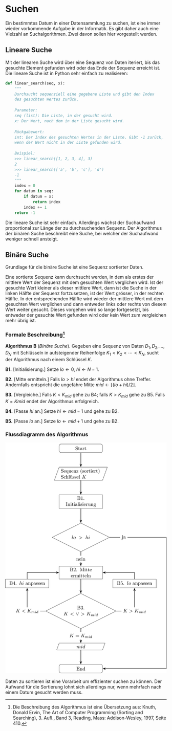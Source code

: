 # Suchen

Ein bestimmtes Datum in einer Datensammlung zu suchen, ist eine immer
wieder vorkommende Aufgabe in der Informatik. Es gibt daher auch eine
Vielzahl an Suchalgorithmen. Zwei davon sollen hier vorgestellt werden.

## Lineare Suche

Mit der linearen Suche wird über eine Sequenz von Daten iteriert, bis
das gesuchte Element gefunden wird oder das Ende der Sequenz erreicht
ist. Die lineare Suche ist in Python sehr einfach zu realisieren:

```Python
def linear_search(seq, x):
    """
    Durchsucht sequenziell eine gegebene Liste und gibt den Index
    des gesuchten Wertes zurück.

    Parameter:
    seq (list): Die Liste, in der gesucht wird.
    x: Der Wert, nach dem in der Liste gesucht wird.

    Rückgabewert:
    int: Der Index des gesuchten Wertes in der Liste. Gibt -1 zurück, 
    wenn der Wert nicht in der Liste gefunden wird.

    Beispiel:
    >>> linear_search([1, 2, 3, 4], 3)
    2
    >>> linear_search(['a', 'b', 'c'], 'd')
    -1
    """
    index = 0
    for datum in seq:
        if datum = x:
            return index
        index += 1
    return -1
```

Die lineare Suche ist sehr einfach. Allerdings wächst der Suchaufwand
proportional zur Länge der zu durchsuchenden Sequenz. Der Algorithmus
der binären Suche beschreibt eine Suche, bei welcher der Suchaufwand
weniger schnell ansteigt.

## Binäre Suche

Grundlage für die binäre Suche ist eine Sequenz sortierter Daten.

Eine sortierte Sequenz kann durchsucht werden, in dem als erstes der
mittlere Wert der Sequenz mit dem gesuchten Wert verglichen wird. Ist
der gesuchte Wert kleiner als dieser mittlere Wert, dann ist die Suche
in der linken Hälfte der Sequenz fortzusetzen, ist der Wert grösser, in
der rechten Hälfte. In der entsprechenden Hälfte wird wieder der
mittlere Wert mit dem gesuchten Wert verglichen und dann entweder links
oder rechts von diesem Wert weiter gesucht. Dieses vorgehen wird so
lange fortgesetzt, bis entweder der gesuchte Wert gefunden wird oder
kein Wert zum vergleichen mehr übrig ist.

### Formale Beschreibung[^1]

**Algorithmus B** (*Binäre Suche*). Gegeben eine Sequenz von
Daten $D_1, D_2, ..., D_N$ mit Schlüsseln in aufsteigender Reihenfolge
$K_1 < K_2 < \cdots < K_N$, sucht der Algorithmus nach einem Schlüssel
$K$. 

**B1.** [Initialisierung.] Setze $lo \leftarrow 0$, $hi \leftarrow N-1$.

**B2.** [Mitte ermitteln.] Falls $lo > hi$ endet der Algorithmus ohne
Treffer. Andernfalls entspricht die ungefähre Mitte $mid \leftarrow
\lfloor(lo + hi)/2\rfloor$.

**B3.** [Vergleiche.] Falls $K < K_{mid}$ gehe zu B4; falls $K> K_{mid}$
gehe zu B5. Falls $K=K{mid}$ endet der Algorithmus erfolgreich.

**B4.** [Passe $hi$ an.] Setze $hi \leftarrow mid - 1$ und gehe zu B2.

**B5.** [Passe $lo$ an.] Setze $lo \leftarrow mid + 1$ und gehe zu B2.

### Flussdiagramm des Algorithmus

![Flow Chart Binary Search](./images/binary_search_flow_chart.svg)


Daten zu sortieren ist eine Vorarbeit um effizienter suchen zu können.
Der Aufwand für die Sortierung lohnt sich allerdings nur, wenn mehrfach
nach einem Datum gesucht werden muss.

[^1]: Die Beschreibung des Algorithmus ist eine Übersetzung aus: Knuth,
    Donald Ervin, The Art of Computer Programming (Sorting and
    Searching), 3. Aufl., Band 3, Reading, Mass: Addison-Wesley, 1997,
    Seite 410.
